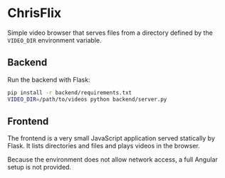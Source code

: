 # ChrisFlix

Simple video browser that serves files from a directory defined by the `VIDEO_DIR` environment variable.

## Backend

Run the backend with Flask:

```bash
pip install -r backend/requirements.txt
VIDEO_DIR=/path/to/videos python backend/server.py
```

## Frontend

The frontend is a very small JavaScript application served statically by Flask. It lists directories and files and plays videos in the browser.

Because the environment does not allow network access, a full Angular setup is not provided.
